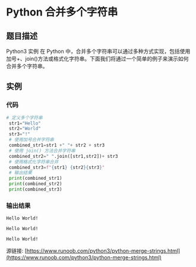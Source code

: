 # Python 合并多个字符串

## 题目描述
Python3 实例
在 Python 中，合并多个字符串可以通过多种方式实现，包括使用加号+、join()方法或格式化字符串。下面我们将通过一个简单的例子来演示如何合并多个字符串。

## 实例
### 代码
```python
# 定义多个字符串
 str1="Hello"
 str2="World"
 str3="!"
 # 使用加号合并字符串
 combined_str1=str1 +" "+ str2 + str3
 # 使用 join() 方法合并字符串
 combined_str2=" ".join([str1,str2])+ str3
 # 使用格式化字符串合并
 combined_str3=f"{str1} {str2}{str3}"
 # 输出结果
 print(combined_str1)
 print(combined_str2)
 print(combined_str3)
```
### 输出结果
```
Hello World!
Hello World!
Hello World!
```
源链接: [https://www.runoob.com/python3/python-merge-strings.html](https://www.runoob.com/python3/python-merge-strings.html)